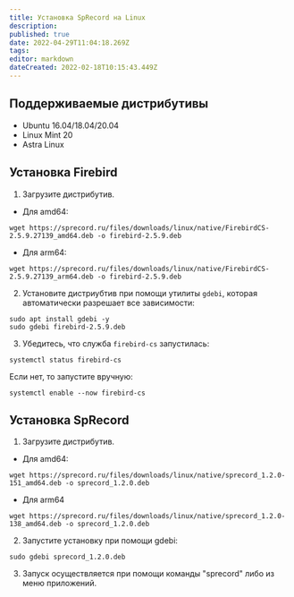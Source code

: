 ```yaml
---
title: Установка SpRecord на Linux
description: 
published: true
date: 2022-04-29T11:04:18.269Z
tags: 
editor: markdown
dateCreated: 2022-02-18T10:15:43.449Z
---
```


## Поддерживаемые дистрибутивы
- Ubuntu 16.04/18.04/20.04
- Linux Mint 20
- Astra Linux

## Установка Firebird
1. Загрузите дистрибутив.
- Для amd64:
```
wget https://sprecord.ru/files/downloads/linux/native/FirebirdCS-2.5.9.27139_amd64.deb -o firebird-2.5.9.deb
```
- Для arm64:
```
wget https://sprecord.ru/files/downloads/linux/native/FirebirdCS-2.5.9.27139_arm64.deb -o firebird-2.5.9.deb
```

2. Установите дистриубтив при помощи утилиты `gdebi`, которая автоматически разрешает все зависимости:
```
sudo apt install gdebi -y
sudo gdebi firebird-2.5.9.deb
```

3. Убедитесь, что служба `firebird-cs` запустилась:
```
systemctl status firebird-cs
```
Если нет, то запустите вручную:
```
systemctl enable --now firebird-cs
```

## Установка SpRecord
1. Загрузите дистрибутив.
- Для amd64:
```
wget https://sprecord.ru/files/downloads/linux/native/sprecord_1.2.0-151_amd64.deb -o sprecord_1.2.0.deb
```
- Для arm64
```
wget https://sprecord.ru/files/downloads/linux/native/sprecord_1.2.0-138_amd64.deb -o sprecord_1.2.0.deb
```

2. Запустите установку при помощи gdebi:
```
sudo gdebi sprecord_1.2.0.deb
````

3. Запуск осуществляется при помощи команды "sprecord" либо из меню приложений.